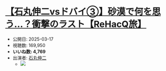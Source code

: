 # [【石丸伸二vsドバイ③】砂漠で何を思う…？衝撃のラスト【ReHacQ旅】](https://www.youtube.com/watch?v=fk-rs7gdaxM)
-   公開日: 2025-03-17
-   視聴数: 169,950
-   **いいね数: 4,769**
-   出演者: [石丸伸二](/rehacq_fan/people/石丸伸二 "wikilink")
    - [![](https://img.youtube.com/vi/fk-rs7gdaxM/hqdefault.jpg)](https://www.youtube.com/watch?v=fk-rs7gdaxM)
